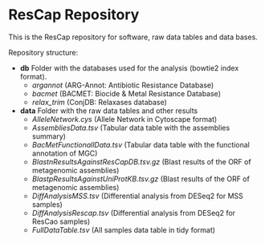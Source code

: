 # ResCap Repository

This is the ResCap repository for software, raw data tables and data bases.


Repository structure:
* **db**	Folder with the databases used for the analysis (bowtie2 index format).
	- _argannot_ (ARG-Annot: Antibiotic Resistance Database)
	- _bacmet_ (BACMET: Biocide & Metal Resistance Database)
	- _relax_trim_ (ConjDB: Relaxases database)
* **data**	Folder with the raw data tables and other results
	- _AlleleNetwork.cys_ (Allele Network in Cytoscape format)
	- _AssembliesData.tsv_ (Tabular data table with the assemblies summary)
	- _BacMetFunctionallData.tsv_ (Tabular data table with the functional annotation of MGC)
	- _BlastnResultsAgainstResCapDB.tsv.gz_ (Blast results of the ORF of metagenomic assemblies)
	- _BlastpResultsAgainstUniProtKB.tsv.gz_ (Blast results of the ORF of metagenomic assemblies)
	- _DiffAnalysisMSS.tsv_ (Differential analysis from DESeq2 for MSS samples)
	- _DiffAnalysisRescap.tsv_ (Differential analysis from DESeq2 for ResCao samples)
	- _FullDataTable.tsv_ (All samples data table in tidy format)

